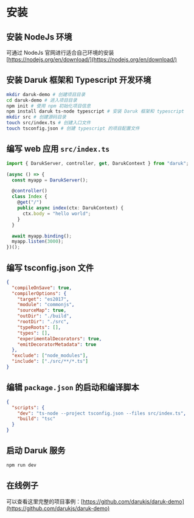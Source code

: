 # 安装

## 安装 NodeJs 环境

可通过 NodeJs 官网进行适合自己环境的安装 [https://nodejs.org/en/download/](https://nodejs.org/en/download/)

## 安装 Daruk 框架和 Typescript 开发环境

```bash
mkdir daruk-demo # 创建项目目录
cd daruk-demo # 进入项目目录
npm init # 使用 npm 初始化项目信息
npm install daruk ts-node typescript # 安装 Daruk 框架和 typescript
mkdir src # 创建源码目录
touch src/index.ts # 创建入口文件
touch tsconfig.json # 创建 typescript 的项目配置文件
```

## 编写 web 应用 `src/index.ts`

```typescript
import { DarukServer, controller, get, DarukContext } from "daruk";

(async () => {
  const myapp = DarukServer();

  @controller()
  class Index {
    @get("/")
    public async index(ctx: DarukContext) {
      ctx.body = "hello world";
    }
  }

  await myapp.binding();
  myapp.listen(3000);
})();
```

## 编写 tsconfig.json 文件

```json
{
  "compileOnSave": true,
  "compilerOptions": {
    "target": "es2017",
    "module": "commonjs",
    "sourceMap": true,
    "outDir": "./build",
    "rootDir": "./src",
    "typeRoots": [],
    "types": [],
    "experimentalDecorators": true,
    "emitDecoratorMetadata": true
  },
  "exclude": ["node_modules"],
  "include": ["./src/**/*.ts"]
}
```

## 编辑 `package.json` 的启动和编译脚本

```json
{
  "scripts": {
    "dev": "ts-node --project tsconfig.json --files src/index.ts",
    "build": "tsc"
  }
}
```

## 启动 Daruk 服务

```bash
npm run dev
```

## 在线例子

可以查看这里完整的项目事例：[https://github.com/darukjs/daruk-demo](https://github.com/darukjs/daruk-demo)
